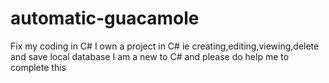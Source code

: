 # automatic-guacamole
Fix my coding in C#
I own a project in C# ie creating,editing,viewing,delete and save local database
I am a new to C# and please do help me to complete this
